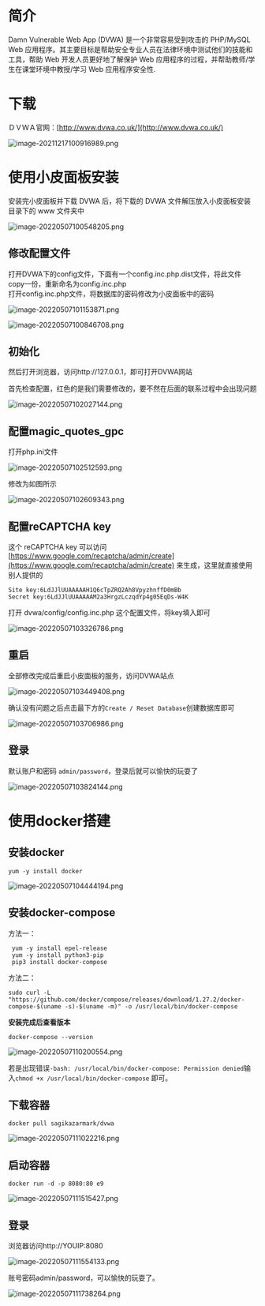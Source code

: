 
# 简介

Damn Vulnerable Web App (DVWA) 是一个非常容易受到攻击的 PHP/MySQL Web 应用程序。其主要目标是帮助安全专业人员在法律环境中测试他们的技能和工具，帮助 Web 开发人员更好地了解保护 Web 应用程序的过程，并帮助教师/学生在课堂环境中教授/学习 Web 应用程序安全性.


# 下载

ＤＶＷＡ官网：[http://www.dvwa.co.uk/](http://www.dvwa.co.uk/)

![image-20211217100916989.png](./assets/1652254181367-a17adec8-0eba-41af-9103-53e856bd2bcf.png)


# 使用小皮面板安装

安装完小皮面板并下载 DVWA 后，将下载的 DVWA 文件解压放入小皮面板安装目录下的 www 文件夹中

![image-20220507100548205.png](./assets/1652254188692-abaedbe1-66b9-4ae6-989a-049a4cb6297c.png)


## 修改配置文件
打开DVWA下的config文件，下面有一个config.inc.php.dist文件，将此文件copy一份，重新命名为config.inc.php<br />打开config.inc.php文件，将数据库的密码修改为小皮面板中的密码

![image-20220507101153871.png](./assets/1652254196022-399452b6-fdb9-427e-8be5-63f3bbc3d785.png)

![image-20220507100846708.png](./assets/1652254200236-8ef2a5a4-f82a-44d6-b47f-cafac398b52b.png)


## 初始化
然后打开浏览器，访问http://127.0.0.1，即可打开DVWA网站

首先检查配置，红色的是我们需要修改的，要不然在后面的联系过程中会出现问题

![image-20220507102027144.png](./assets/1652254204458-46236c1f-5b1f-428e-a156-5a1ccd84d728.png)


## 配置magic_quotes_gpc

打开php.ini文件

![image-20220507102512593.png](./assets/1652254210736-2d99d82a-6fb8-4409-b8cd-e281e4c2b166.png)

修改为如图所示

![image-20220507102609343.png](./assets/1652254215464-491f1d32-4fbc-421a-aab8-84731c15b600.png)


## 配置reCAPTCHA key

这个 reCAPTCHA key 可以访问 [https://www.google.com/recaptcha/admin/create](https://www.google.com/recaptcha/admin/create) 来生成，这里就直接使用别人提供的

```
Site key:6LdJJlUUAAAAAH1Q6cTpZRQ2Ah8VpyzhnffD0mBb
Secret key:6LdJJlUUAAAAAM2a3HrgzLczqdYp4g05EqDs-W4K
```

打开 dvwa/config/config.inc.php 这个配置文件，将key填入即可

![image-20220507103326786.png](./assets/1652254224046-79511083-8005-4634-8ddd-a5c5cf44a785.png)


## 重启
全部修改完成后重启小皮面板的服务，访问DVWA站点

![image-20220507103449408.png](./assets/1652254228575-ebc2ce87-a679-4f50-81b4-01a0fa10ab51.png)

确认没有问题之后点击最下方的`Create / Reset Database`创建数据库即可

![image-20220507103706986.png](./assets/1652254233162-dabfbba5-45ed-410e-8826-3093c9101e0a.png)


## 登录

默认账户和密码 `admin/password`，登录后就可以愉快的玩耍了

![image-20220507103824144.png](./assets/1652254237617-f0af169a-96e7-4431-b553-f3f579fba75b.png)


# 使用docker搭建


## 安装docker

```
yum -y install docker
```

![image-20220507104444194.png](./assets/1652254242706-5efa0290-8180-4852-a245-b399bf8377ea.png)


## 安装docker-compose

方法一：

```
 yum -y install epel-release
 yum -y install python3-pip
 pip3 install docker-compose
```

方法二：

```
sudo curl -L "https://github.com/docker/compose/releases/download/1.27.2/docker-compose-$(uname -s)-$(uname -m)" -o /usr/local/bin/docker-compose
```

**安装完成后查看版本**

```
docker-compose --version
```

![image-20220507110200554.png](./assets/1652254249785-122e844e-39bd-475f-99e9-0feaf662b148.png)

若是出现错误`-bash: /usr/local/bin/docker-compose: Permission denied`输入`chmod +x /usr/local/bin/docker-compose` 即可。


## 下载容器

```
docker pull sagikazarmark/dvwa
```

![image-20220507111022216.png](./assets/1652254254369-941ca133-5412-496b-92b0-e33f0fa0b89b.png)


## 启动容器

```
docker run -d -p 8080:80 e9
```

![image-20220507111515427.png](./assets/1652254258805-11f85ef1-bdc0-4275-bca2-ce5f5a6b7370.png)


## 登录
浏览器访问http://YOUIP:8080

![image-20220507111554133.png](./assets/1652254263076-f06aa30f-9d91-4662-be40-c76709a67572.png)

账号密码admin/password，可以愉快的玩耍了。

![image-20220507111738264.png](./assets/1652254268362-e1e267d2-18d9-4051-869f-65174491439f.png)
